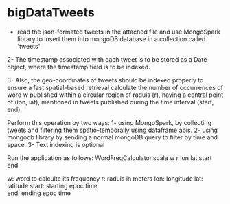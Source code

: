 # bigDataTweets
* read the json-formated tweets in the attached file and use MongoSpark library to insert them into mongoDB database in a collection called 'tweets' 

2- The timestamp associated with each tweet is to be stored as a Date object, where the timestamp field is to be indexed.

3- Also, the geo-coordinates of tweets should be indexed properly to ensure a fast spatial-based retrieval calculate the number of occurrences of word w published within a circular region of raduis (r), having a central point of (lon, lat), mentioned in tweets published during the time interval (start, end). 

Perform this operation by two ways: 
1- using MongoSpark, by collecting tweets and filtering them spatio-temporally using dataframe apis. 
2- using mongodb library by sending a normal mongoDB query to filter by time and space.
3- Text indexing is optional 

Run the application as follows: 
WordFreqCalculator.scala w r lon lat start end 

w: word to calculte its frequency
r: raduis in meters 
lon: longitude 
lat: latitude 
start: starting epoc time  
end: ending epoc time
